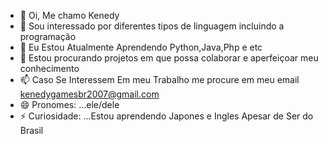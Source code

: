 - 👋 Oi, Me chamo Kenedy
- 👀 Sou interessado por diferentes tipos de  linguagem incluindo a programação
- 🌱 Eu Estou Atualmente Aprendendo Python,Java,Php e etc
- 💞️ Estou procurando projetos em que possa colaborar e aperfeiçoar meu conhecimento
- 📫 Caso Se Interessem Em meu Trabalho me procure em meu email kenedygamesbr2007@gmail.com
- 😄 Pronomes: ...ele/dele
- ⚡ Curiosidade: ...Estou aprendendo Japones e Ingles Apesar de Ser do Brasil

<!---
Kenedyz/Kenedyz is a ✨ special ✨ repository because its `README.md` (this file) appears on your GitHub profile.
You can click the Preview link to take a look at your changes.
--->
